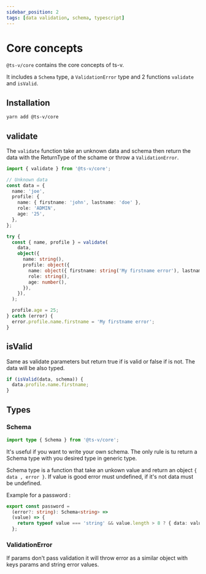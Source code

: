 ```yaml
---
sidebar_position: 2
tags: [data validation, schema, typescript]
---
```


# Core concepts

`@ts-v/core` contains the core concepts of ts-v.

It includes a `Schema` type, a `ValidationError` type and 2 functions `validate` and `isValid`.

## Installation

```sh
yarn add @ts-v/core
```

## validate

The `validate` function take an unknown data and schema then return the data with the ReturnType of the schame or throw a `ValidationError`.

```ts
import { validate } from '@ts-v/core';

// Unknown data
const data = {
  name: 'joe',
  profile: {
    name: { firstname: 'john', lastname: 'doe' },
    role: 'ADMIN',
    age: '25',
  },
};

try {
  const { name, profile } = validate(
    data,
    object({
      name: string(),
      profile: object({
        name: object({ firstname: string('My firstname error'), lastname: string() }),
        role: string(),
        age: number(),
      }),
    }),
  );

  profile.age = 25;
} catch (error) {
  error.profile.name.firstname = 'My firstname error';
}
```

## isValid

Same as validate parameters but return true if is valid or false if is not.
The data will be also typed.

```ts
if (isValid(data, schema)) {
  data.profile.name.firstname;
}
```

## Types

### Schema

```ts
import type { Schema } from '@ts-v/core';
```

It's useful if you want to write your own schema. The only rule is tu return a Schema type with you desired type in generic type.

Schema type is a function that take an unkown value and return an object `{ data , error }`. If value is good error must undefined, if it's not data must be undefined.

Example for a password :

```ts
export const password =
  (error?: string): Schema<string> =>
  (value) => {
    return typeof value === 'string' && value.length > 8 ? { data: value } : { error: error || 'password' };
  };
```

### ValidationError

If params don't pass validation it will throw error as a similar object with keys params and string error values.
